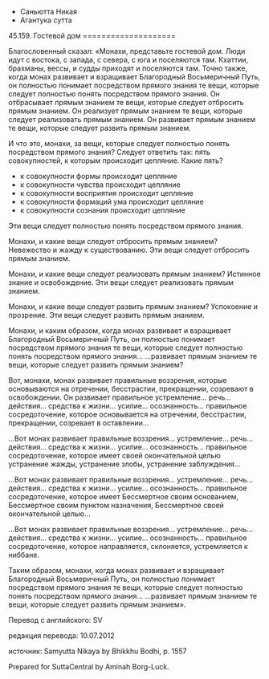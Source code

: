 









* Саньютта Никая
* Агантука сутта


45\.159\. Гостевой дом
\=\=\=\=\=\=\=\=\=\=\=\=\=\=\=\=\=\=\=\=



Благословенный сказал: «Монахи, представьте гостевой дом\. Люди идут с востока, с запада, с севера, с юга и поселяются там\. Кхаттии, брахманы, вессы, и судды приходят и поселяются там\. Точно также, когда монах развивает и взращивает Благородный Восьмеричный Путь, он полностью понимает посредством прямого знания те вещи, которые следует полностью понять посредством прямого знания\. Он отбрасывает прямым знанием те вещи, которые следует отбросить прямым знанием\. Он реализует прямым знанием те вещи, которые следует реализовать прямым знанием\. Он развивает прямым знанием те вещи, которые следует развить прямым знанием\.


И что это, монахи, за вещи, которые следует полностью понять посредством прямого знания? Следует ответить так: пять совокупностей, к которым происходит цепляние\. Какие пять?


* к совокупности формы происходит цепляние
* к совокупности чувства происходит цепляние
* к совокупности восприятия происходит цепляние
* к совокупности формаций ума происходит цепляние
* к совокупности сознания происходит цепляние


Эти вещи следует полностью понять посредством прямого знания\.


Монахи, и какие вещи следует отбросить прямым знанием? Невежество и жажду к существованию\. Эти вещи следует отбросить прямым знанием\.


Монахи, и какие вещи следует реализовать прямым знанием? Истинное знание и освобождение\. Эти вещи следует реализовать прямым знанием\.


Монахи, и какие вещи следует развить прямым знанием? Успокоение и прозрение\. Эти вещи следует развить прямым знанием\.


Монахи, и каким образом, когда монах развивает и взращивает Благородный Восьмеричный Путь, он полностью понимает посредством прямого знания те вещи, которые следует полностью понять посредством прямого знания… …развивает прямым знанием те вещи, которые следует развить прямым знанием?


Вот, монахи, монах развивает правильные воззрения, которые основываются на отречении, бесстрастии, прекращении, созревают в освобождении\. Он развивает правильное устремление… речь… действия… средства к жизни… усилие… осознанность… правильное сосредоточение, которое основывается на отречении, бесстрастии, прекращении, созревает в оставлении…


…Вот монах развивает правильные воззрения… устремление… речь… действия… средства к жизни… усилие… осознанность… правильное сосредоточение, которое имеет своей окончательной целью устранение жажды, устранение злобы, устранение заблуждения…


…Вот монах развивает правильные воззрения… устремление… речь… действия… средства к жизни… усилие… осознанность… правильное сосредоточение, которое имеет Бессмертное своим основанием, Бессмертное своим пунктом назначения, Бессмертное своей окончательной целью…


…Вот монах развивает правильные воззрения… устремление… речь… действия… средства к жизни… усилие… осознанность… правильное сосредоточение, которое направляется, склоняется, устремляется к ниббане\.


Таким образом, монахи, когда монах развивает и взращивает Благородный Восьмеричный Путь, он полностью понимает посредством прямого знания те вещи, которые следует полностью понять посредством прямого знания… …развивает прямым знанием те вещи, которые следует развить прямым знанием»\.



Перевод с английского: SV


редакция перевода: 10\.07\.2012


источник: Samyutta Nikaya by Bhikkhu Bodhi, p\. 1557


Prepared for SuttaCentral by Aminah Borg\-Luck\.






